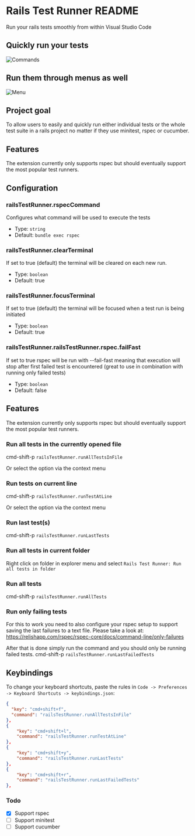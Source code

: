 # Rails Test Runner README

Run your rails tests smoothly from within Visual Studio Code

## Quickly run your tests
![Commands](images/rails-test-runner-commands.gif)

## Run them through menus as well
![Menu](images/rails-test-runner-menu.gif)

## Project goal
To allow users to easily and quickly run either individual tests
or the whole test suite in a rails project no matter if they use
minitest, rspec or cucumber.

## Features
The extension currently only supports rspec but should eventually
support the most popular test runners.

## Configuration
### railsTestRunner.rspecCommand
Configures what command will be used to execute the tests

* Type: `string`
* Default: `bundle exec rspec`

### railsTestRunner.clearTerminal
If set to true (default) the terminal will be cleared on each new run.

* Type: `boolean`
* Default: true

### railsTestRunner.focusTerminal
If set to true (default) the terminal will be focused when a test run is being initiated

* Type: `boolean`
* Default: true


### railsTestRunner.railsTestRunner.rspec.failFast
If set to true rspec will be run with --fail-fast meaning that execution will stop after
first failed test is encountered (great to use in combination with running only failed tests)

* Type: `boolean`
* Default: false

## Features
The extension currently only supports rspec but should eventually
support the most popular test runners.

### Run all tests in the currently opened file
cmd-shift-p `railsTestRunner.runAllTestsInFile`

Or select the option via the context menu

### Run tests on current line
cmd-shift-p `railsTestRunner.runTestAtLine`

Or select the option via the context menu

### Run last test(s)
cmd-shift-p `railsTestRunner.runLastTests`

### Run all tests in current folder
Right click on folder in explorer menu and select `Rails Test Runner: Run all tests in folder`

### Run all tests
cmd-shift-p `railsTestRunner.runAllTests`

### Run only failing tests
For this to work you need to also configure your rspec setup to support
saving the last failures to a text file. Please take a look at: https://relishapp.com/rspec/rspec-core/docs/command-line/only-failures

After that is done simply run the command and you should only be running failed tests.
cmd-shift-p `railsTestRunner.runLastFailedTests`

## Keybindings
To change your keyboard shortcuts, paste the rules in `Code -> Preferences -> Keyboard Shortcuts -> keybindings.json`:

```json
{
  "key": "cmd+shift+f",
  "command": "railsTestRunner.runAllTestsInFile"
},
{
    "key": "cmd+shift+l",
    "command": "railsTestRunner.runTestAtLine"
},
{
    "key": "cmd+shift+y",
    "command": "railsTestRunner.runLastTests"
},
{
    "key": "cmd+shift+r",
    "command": "railsTestRunner.runLastFailedTests"
},

```

### Todo
- [x] Support rspec
- [ ] Support minitest
- [ ] Support cucumber
